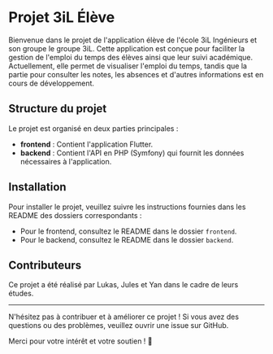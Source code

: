 # Projet 3iL Élève

Bienvenue dans le projet de l'application élève de l'école 3iL Ingénieurs et son groupe le groupe 3iL. Cette application est conçue pour faciliter la gestion de l'emploi du temps des élèves ainsi que leur suivi académique. Actuellement, elle permet de visualiser l'emploi du temps, tandis que la partie pour consulter les notes, les absences et d'autres informations est en cours de développement.

## Structure du projet

Le projet est organisé en deux parties principales :

- **frontend** : Contient l'application Flutter.
- **backend** : Contient l'API en PHP (Symfony) qui fournit les données nécessaires à l'application.

## Installation

Pour installer le projet, veuillez suivre les instructions fournies dans les README des dossiers correspondants :

- Pour le frontend, consultez le README dans le dossier `frontend`.
- Pour le backend, consultez le README dans le dossier `backend`.

## Contributeurs

Ce projet a été réalisé par Lukas, Jules et Yan dans le cadre de leurs études.

---

N'hésitez pas à contribuer et à améliorer ce projet ! Si vous avez des questions ou des problèmes, veuillez ouvrir une issue sur GitHub.

Merci pour votre intérêt et votre soutien ! 🚀